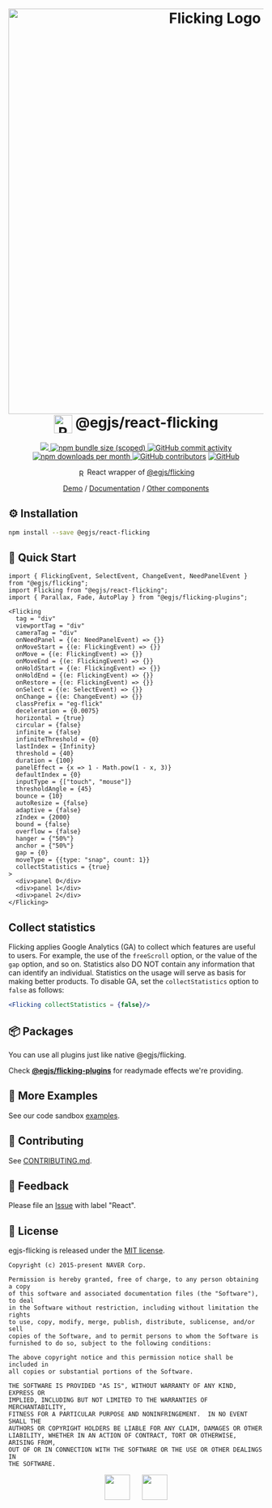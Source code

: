 <h1 align=center>
  <img width="800" alt="Flicking Logo" src="https://naver.github.io/egjs-flicking/images/flicking.svg"><br/>
  <img alt="React" src="https://naver.github.io/egjs-flicking/images/react.svg" width="36" valign="middle">
  @egjs/react-flicking
</h1>

<p align=center>
  <a href="https://www.npmjs.com/package/@egjs/react-flicking" target="_blank">
    <img src="https://img.shields.io/npm/v/@egjs/react-flicking.svg?style=flat-square&color=00d8ff&label=version&logo=NPM">
  </a>
  <a href="https://www.npmjs.com/package/@egjs/react-flicking" target="_blank">
    <img alt="npm bundle size (scoped)" src="https://img.shields.io/bundlephobia/minzip/@egjs/react-flicking.svg?style=flat-square&label=%F0%9F%92%BE%20gzipped&color=007acc">
  </a>
  <a href="https://github.com/naver/egjs-flicking/graphs/commit-activity">
    <img alt="GitHub commit activity" src="https://img.shields.io/github/commit-activity/m/naver/egjs-flicking.svg?style=flat-square&label=%E2%AC%86%20commits&color=08CE5D">
  </a>
  <a href="https://www.npmjs.com/package/@egjs/react-flicking" target="_blank">
    <img src="https://img.shields.io/npm/dm/@egjs/react-flicking.svg?style=flat-square&label=%E2%AC%87%20downloads&color=08CE5D" alt="npm downloads per month">
  </a>
  <a href="https://github.com/naver/egjs-flicking/graphs/contributors" target="_blank">
    <img alt="GitHub contributors" src="https://img.shields.io/github/contributors/naver/egjs-flicking.svg?label=%F0%9F%91%A5%20contributors&style=flat-square&color=08CE5D"></a>
  <a href="https://github.com/naver/egjs-flicking/blob/master/LICENSE" target="_blank">
    <img alt="GitHub" src="https://img.shields.io/github/license/naver/egjs-flicking.svg?style=flat-square&label=%F0%9F%93%9C%20license&color=08CE5D">
  </a>
</p>

<p align=center>
  <img alt="React" src="https://naver.github.io/egjs-flicking/images/react.svg" width="15" valign="middle"> React wrapper of <a href="https://github.com/naver/egjs-flicking">@egjs/flicking</a>
</p>

<p align=center>
  <a href="https://naver.github.io/egjs-flicking/">Demo</a> / <a href="https://naver.github.io/egjs-flicking/release/latest/doc/index.html">Documentation</a> / <a href="https://naver.github.io/egjs/" />Other components</a>
</p>

## ⚙️ Installation
```sh
npm install --save @egjs/react-flicking
```

## 🏃 Quick Start
```tsx
import { FlickingEvent, SelectEvent, ChangeEvent, NeedPanelEvent } from "@egjs/flicking";
import Flicking from "@egjs/react-flicking";
import { Parallax, Fade, AutoPlay } from "@egjs/flicking-plugins";

<Flicking
  tag = "div"
  viewportTag = "div"
  cameraTag = "div"
  onNeedPanel = {(e: NeedPanelEvent) => {}}
  onMoveStart = {(e: FlickingEvent) => {}}
  onMove = {(e: FlickingEvent) => {}}
  onMoveEnd = {(e: FlickingEvent) => {}}
  onHoldStart = {(e: FlickingEvent) => {}}
  onHoldEnd = {(e: FlickingEvent) => {}}
  onRestore = {(e: FlickingEvent) => {}}
  onSelect = {(e: SelectEvent) => {}}
  onChange = {(e: ChangeEvent) => {}}
  classPrefix = "eg-flick"
  deceleration = {0.0075}
  horizontal = {true}
  circular = {false}
  infinite = {false}
  infiniteThreshold = {0}
  lastIndex = {Infinity}
  threshold = {40}
  duration = {100}
  panelEffect = {x => 1 - Math.pow(1 - x, 3)}
  defaultIndex = {0}
  inputType = {["touch", "mouse"]}
  thresholdAngle = {45}
  bounce = {10}
  autoResize = {false}
  adaptive = {false}
  zIndex = {2000}
  bound = {false}
  overflow = {false}
  hanger = {"50%"}
  anchor = {"50%"}
  gap = {0}
  moveType = {{type: "snap", count: 1}}
  collectStatistics = {true}
>
  <div>panel 0</div>
  <div>panel 1</div>
  <div>panel 2</div>
</Flicking>
```

## Collect statistics

Flicking applies Google Analytics (GA) to collect which features are useful to users. For example, the use of the `freeScroll` option, or the value of the `gap` option, and so on. Statistics also DO NOT contain any information that can identify an individual. Statistics on the usage will serve as basis for making better products. To disable GA, set the `collectStatistics` option to `false` as follows:

```jsx
<Flicking collectStatistics = {false}/>
```


## 📦 Packages
You can use all plugins just like native @egjs/flicking.

Check [**@egjs/flicking-plugins**](https://github.com/naver/egjs-flicking-plugins) for readymade effects we're providing.

## 📖 More Examples
See our code sandbox [examples](https://codesandbox.io/s/react-flicking-examples-rnqm8).

## 🙌 Contributing
See [CONTRIBUTING.md](https://github.com/naver/egjs-flicking/blob/master/CONTRIBUTING.md).

## 📝 Feedback
Please file an [Issue](https://github.com/naver/egjs-flicking/issues) with label "React".

## 📜 License
egjs-flicking is released under the [MIT license](http://naver.github.io/egjs/license.txt).

```
Copyright (c) 2015-present NAVER Corp.

Permission is hereby granted, free of charge, to any person obtaining a copy
of this software and associated documentation files (the "Software"), to deal
in the Software without restriction, including without limitation the rights
to use, copy, modify, merge, publish, distribute, sublicense, and/or sell
copies of the Software, and to permit persons to whom the Software is
furnished to do so, subject to the following conditions:

The above copyright notice and this permission notice shall be included in
all copies or substantial portions of the Software.

THE SOFTWARE IS PROVIDED "AS IS", WITHOUT WARRANTY OF ANY KIND, EXPRESS OR
IMPLIED, INCLUDING BUT NOT LIMITED TO THE WARRANTIES OF MERCHANTABILITY,
FITNESS FOR A PARTICULAR PURPOSE AND NONINFRINGEMENT.  IN NO EVENT SHALL THE
AUTHORS OR COPYRIGHT HOLDERS BE LIABLE FOR ANY CLAIM, DAMAGES OR OTHER
LIABILITY, WHETHER IN AN ACTION OF CONTRACT, TORT OR OTHERWISE, ARISING FROM,
OUT OF OR IN CONNECTION WITH THE SOFTWARE OR THE USE OR OTHER DEALINGS IN
THE SOFTWARE.
```

<p align=center>
  <a href="https://naver.github.io/egjs/"><img height="50" src="https://naver.github.io/egjs/img/logotype1_black.svg" ></a>&nbsp;&nbsp;&nbsp;&nbsp;&nbsp;&nbsp;<a href="https://github.com/naver"><img height="50" src="https://naver.github.io/OpenSourceGuide/book/assets/naver_logo.png" /></a>
</p>
